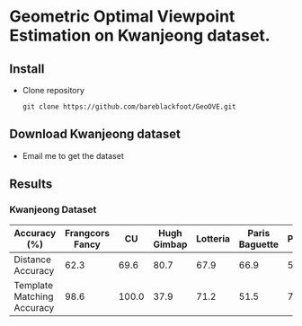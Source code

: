 # Geometric Optimal Viewpoint Estimation on Kwanjeong dataset.

## Install
* Clone repository
  ```
  git clone https://github.com/bareblackfoot/GeoOVE.git
  ```

## Download Kwanjeong dataset
* Email me to get the dataset

## Results

### Kwanjeong Dataset

| Accuracy (%)                 | Frangcors Fancy  |  CU         | Hugh Gimbap  | Lotteria  | Paris Baguette  | Pascucci | Lotte Tour  |  mean ACC  | 
| ---------------------------- | ---------------- | ----------- | ------------ | --------- | --------------- | -------- | ----------- | ---------- |
| Distance Accuracy            | 62.3             |  69.6       | 80.7         | 67.9      | 66.9            | 51.5     | 69.0        | 66.9       | 
| Template Matching Accuracy   | 98.6             |  100.0      | 37.9         | 71.2      | 51.5            | 74.8     | 27.1        | 71.3       |